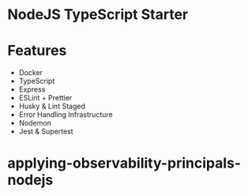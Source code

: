 # NodeJS TypeScript Starter

# Features
* Docker
* TypeScript
* Express
* ESLint + Prettier
* Husky & Lint Staged
* Error Handling Infrastructure
* Nodemon
* Jest & Supertest
# applying-observability-principals-nodejs

